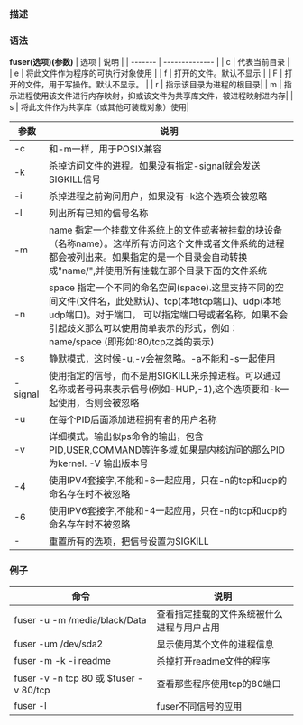 ### 描述
### 语法
**fuser(选项)(参数)**
| 选项    | 说明           |
| ------- | -------------- |
| c | 代表当前目录   |
| e | 将此文件作为程序的可执行对象使用   |
| f | 打开的文件。默认不显示   |
| F | 打开的文件，用于写操作。默认不显示。      |
| r | 指示该目录为进程的根目录|
| m | 指示进程使用该文件进行内存映射，抑或该文件为共享库文件，被进程映射进内存|
| s | 将此文件作为共享库（或其他可装载对象）使用|

| 参数    | 说明           |
| ------- | -------------- |
|-c| 和-m一样，用于POSIX兼容|
|-k| 杀掉访问文件的进程。如果没有指定-signal就会发送SIGKILL信号|
|-i| 杀掉进程之前询问用户，如果没有-k这个选项会被忽略|
|-l| 列出所有已知的信号名称|
|-m| name 指定一个挂载文件系统上的文件或者被挂载的块设备（名称name）。这样所有访问这个文件或者文件系统的进程都会被列出来。如果指定的是一个目录会自动转换成"name/",并使用所有挂载在那个目录下面的文件系统|
|-n| space 指定一个不同的命名空间(space).这里支持不同的空间文件(文件名，此处默认)、tcp(本地tcp端口)、udp(本地udp端口)。对于端口， 可以指定端口号或者名称，如果不会引起歧义那么可以使用简单表示的形式，例如：name/space (即形如:80/tcp之类的表示)|
|-s| 静默模式，这时候-u,-v会被忽略。-a不能和-s一起使用|
|-signal|使用指定的信号，而不是用SIGKILL来杀掉进程。可以通过名称或者号码来表示信号(例如-HUP,-1),这个选项要和-k一起使用，否则会被忽略|
|-u|在每个PID后面添加进程拥有者的用户名称|
|-v|详细模式。输出似ps命令的输出，包含PID,USER,COMMAND等许多域,如果是内核访问的那么PID为kernel.  -V 输出版本号|
|-4|使用IPV4套接字,不能和-6一起应用，只在-n的tcp和udp的命名存在时不被忽略|
|-6|使用IPV6套接字,不能和-4一起应用，只在-n的tcp和udp的命名存在时不被忽略|
|-| 重置所有的选项，把信号设置为SIGKILL|
### 例子
| 命令                    | 说明                           |
| -------------------- | --------------------------- |
| fuser -u -m /media/black/Data  | 查看指定挂载的文件系统被什么进程与用户占用  |
| fuser -um /dev/sda2 |显示使用某个文件的进程信息  |
| fuser -m -k -i readme  |杀掉打开readme文件的程序  |
| fuser -v -n tcp 80 或 $fuser -v 80/tcp    |查看那些程序使用tcp的80端口  |
| fuser -l |fuser不同信号的应用   |
